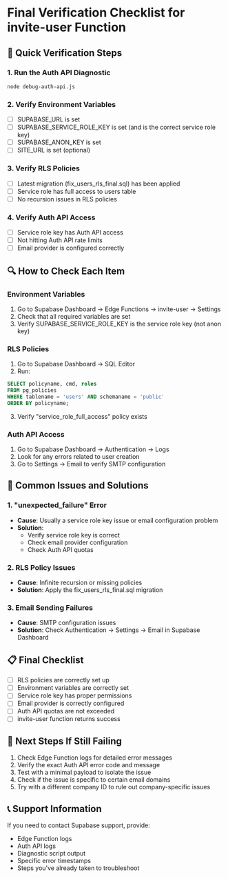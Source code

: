 # Final Verification Checklist for invite-user Function

## 🚀 Quick Verification Steps

### 1. Run the Auth API Diagnostic
```bash
node debug-auth-api.js
```

### 2. Verify Environment Variables
- [ ] SUPABASE_URL is set
- [ ] SUPABASE_SERVICE_ROLE_KEY is set (and is the correct service role key)
- [ ] SUPABASE_ANON_KEY is set
- [ ] SITE_URL is set (optional)

### 3. Verify RLS Policies
- [ ] Latest migration (fix_users_rls_final.sql) has been applied
- [ ] Service role has full access to users table
- [ ] No recursion issues in RLS policies

### 4. Verify Auth API Access
- [ ] Service role key has Auth API access
- [ ] Not hitting Auth API rate limits
- [ ] Email provider is configured correctly

## 🔍 How to Check Each Item

### Environment Variables
1. Go to Supabase Dashboard → Edge Functions → invite-user → Settings
2. Check that all required variables are set
3. Verify SUPABASE_SERVICE_ROLE_KEY is the service role key (not anon key)

### RLS Policies
1. Go to Supabase Dashboard → SQL Editor
2. Run:
```sql
SELECT policyname, cmd, roles
FROM pg_policies 
WHERE tablename = 'users' AND schemaname = 'public'
ORDER BY policyname;
```
3. Verify "service_role_full_access" policy exists

### Auth API Access
1. Go to Supabase Dashboard → Authentication → Logs
2. Look for any errors related to user creation
3. Go to Settings → Email to verify SMTP configuration

## 🚨 Common Issues and Solutions

### 1. "unexpected_failure" Error
- **Cause**: Usually a service role key issue or email configuration problem
- **Solution**: 
  - Verify service role key is correct
  - Check email provider configuration
  - Check Auth API quotas

### 2. RLS Policy Issues
- **Cause**: Infinite recursion or missing policies
- **Solution**: Apply the fix_users_rls_final.sql migration

### 3. Email Sending Failures
- **Cause**: SMTP configuration issues
- **Solution**: Check Authentication → Settings → Email in Supabase Dashboard

## 📋 Final Checklist

- [ ] RLS policies are correctly set up
- [ ] Environment variables are correctly set
- [ ] Service role key has proper permissions
- [ ] Email provider is correctly configured
- [ ] Auth API quotas are not exceeded
- [ ] invite-user function returns success

## 🎯 Next Steps If Still Failing

1. Check Edge Function logs for detailed error messages
2. Verify the exact Auth API error code and message
3. Test with a minimal payload to isolate the issue
4. Check if the issue is specific to certain email domains
5. Try with a different company ID to rule out company-specific issues

## 📞 Support Information

If you need to contact Supabase support, provide:
- Edge Function logs
- Auth API logs
- Diagnostic script output
- Specific error timestamps
- Steps you've already taken to troubleshoot